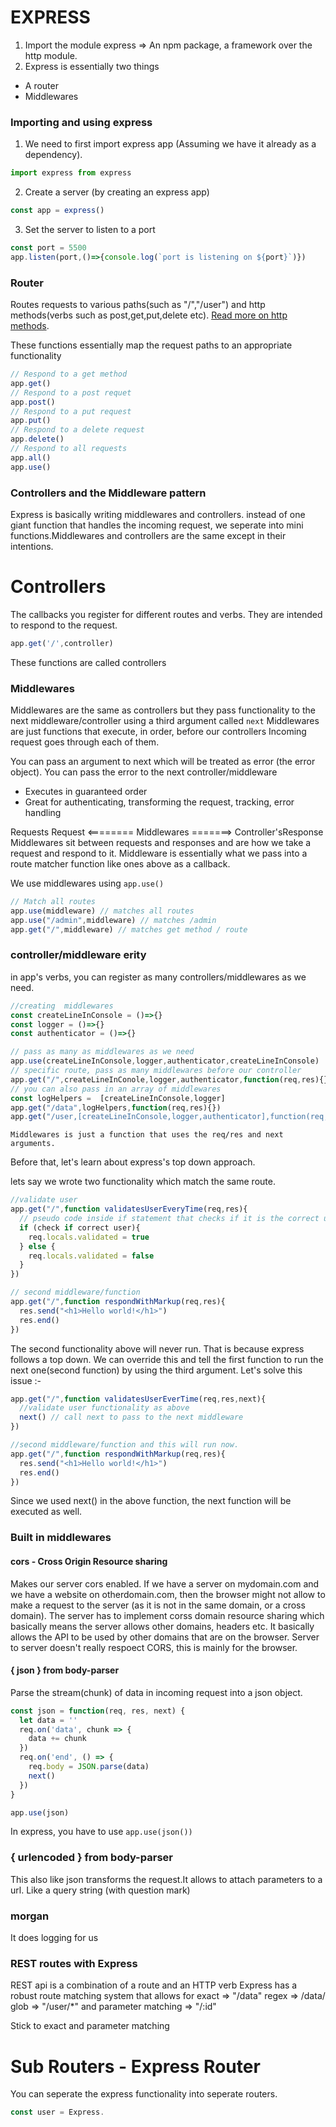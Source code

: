 # EXPRESS

1. Import the module express => An npm package, a framework over the http module.
1. Express is essentially two things
* A router
* Middlewares

### Importing and using express
1. We need to first import express app (Assuming we have it already as a dependency).
```js
import express from express
```
2. Create a server (by creating an express app)
```js
const app = express()
```
3. Set the server to listen to a port
```js
const port = 5500
app.listen(port,()=>{console.log(`port is listening on ${port}`)})
```

### Router
Routes requests to various paths(such as "/","/user") and http methods(verbs such as post,get,put,delete etc).
[Read more on http methods](https://developer.mozilla.org/en-US/docs/Web/HTTP/Methods).

These functions essentially map the request paths to an appropriate functionality

```js
// Respond to a get method
app.get()
// Respond to a post requet
app.post()
// Respond to a put request
app.put()
// Respond to a delete request
app.delete()
// Respond to all requests
app.all()
app.use()
```

### Controllers and the Middleware pattern
Express is basically writing middlewares and controllers.
instead of one giant function that handles the incoming request, we seperate into mini functions.Middlewares and controllers are the same except in their intentions. 
# Controllers
The callbacks you register for different routes and verbs. They are intended to respond to the request.
```js
app.get('/',controller)
```

These functions are called controllers
### Middlewares

Middlewares are the same as controllers but they pass functionality to the next middleware/controller using a third argument called `next`
Middlewares are just functions that execute, in order, before our controllers
Incoming request goes through each of them.

You can pass an argument to next which will be treated as error (the error object). You can pass the error to the next controller/middleware

* Executes in guaranteed order
* Great for authenticating, transforming the request, tracking, error handling

Requests Request <======== Middlewares =======> Controller'sResponse
Middlewares sit between requests and responses and are how we take a request and respond to it. Middleware is essentially what we pass into a route matcher function like ones above as a callback.

We use middlewares using `app.use()`
```js
// Match all routes
app.use(middleware) // matches all routes
app.use("/admin",middleware) // matches /admin
app.get("/",middleware) // matches get method / route
```
### controller/middleware erity
in app's verbs, you can register as many controllers/middlewares as we need.
```js
//creating  middlewares
const createLineInConsole = ()=>{}
const logger = ()=>{}
const authenticator = ()=>{}

// pass as many as middlewares as we need
app.use(createLineInConsole,logger,authenticator,createLineInConsole)
// specific route, pass as many middlewares before our controller
app.get("/",createLineInConole,logger,authenticator,function(req,res){})
// you can also pass in an array of middlewares
const logHelpers =  [createLineInConsole,logger]
app.get("/data",logHelpers,function(req,res){})
app.get("/user,[createLineInConsole,logger,authenticator],function(req,res){})
```


`Middlewares is just a function that uses the req/res and next arguments.`


Before that, let's learn about express's top down approach.

lets say we wrote two functionality which match the same route.
```js
//validate user
app.get("/",function validatesUserEveryTime(req,res){
  // pseudo code inside if statement that checks if it is the correct user
  if (check if correct user){
    req.locals.validated = true
  } else {
    req.locals.validated = false
  }
})

// second middleware/function
app.get("/",function respondWithMarkup(req,res){
  res.send("<h1>Hello world!</h1>")
  res.end()
})

```
The second functionality above will never run. That is because express follows a top down. We can override this and tell the first function to run the next one(second function) by using the third argument. Let's solve this issue :-

```js
app.get("/",function validatesUserEverTime(req,res,next){
  //validate user functionality as above
  next() // call next to pass to the next middleware
})

//second middleware/function and this will run now.
app.get("/",function respondWithMarkup(req,res){
  res.send("<h1>Hello world!</h1>")
  res.end()
})

```
Since we used next() in the above function, the next function will be executed as well.

### Built in middlewares

#### cors - Cross Origin Resource sharing
Makes our server cors enabled. If we have a server on mydomain.com and we have a website on otherdomain.com, then the browser might not allow to make a request to the server (as it is not in the same domain, or a cross domain). The server has to implement corss domain resource sharing which basically means the server allows other domains, headers etc. It basically allows the API to be used by other domains that are on the browser. Server to server doesn't really respoect CORS, this is mainly for the browser.

#### { json } from body-parser
Parse the stream(chunk) of data in incoming request into a json object.

```js
const json = function(req, res, next) {
  let data = ''
  req.on('data', chunk => {
    data += chunk
  })
  req.on('end', () => {
    req.body = JSON.parse(data)
    next()
  })
}

app.use(json)
```
In express, you have to use `app.use(json())`
### { urlencoded } from body-parser
This also like json transforms the request.It allows to attach parameters to a url. Like a query string (with question mark)


### morgan
It does logging for us


### REST routes with Express
REST api is a combination of a route and an HTTP verb
Express has a robust route matching system that allows for 
exact => "/data"
regex => /data/
glob => "/user/*"
and parameter matching => "/:id"

Stick to exact and parameter matching


# Sub Routers -  Express Router
You can seperate the express functionality into seperate routers.

```js
const user = Express.

```
